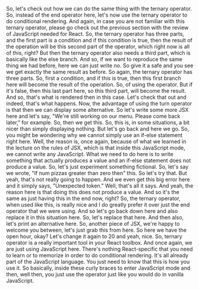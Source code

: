 So, let's check out how we can do the same thing
with the ternary operator.
So, instead of the end operator here,
let's now use the ternary operator
to do conditional rendering.
And again, in case you are not familiar
with this ternary operator,
please go check out the previous section
with the review of JavaScript needed for React.
So, the ternary operator has three parts,
and the first part is a condition
and if this condition is true, then the result
of the operation will be this second part of the operator,
which right now is all of this, right?
But then the ternary operator also needs a third part,
which is basically like the else branch.
And so, if we want to reproduce the same thing
we had before, here we can just write no.
So give it a safe and you see we get
exactly the same result as before.
So again, the ternary operator has three parts.
So, first a condition, and if this is true,
then this first branch here will become the result
of the operation.
So, of using the operator.
But if it's false, then this last part here,
so this third part, will become the result.
And so, that's what is rendered then in this case.
Let's check that out and indeed, that's what happens.
Now, the advantage of using the turn operator is that
then we can display some alternative.
So let's write some more JSX here
and let's say, "We're still working on our menu.
Please come back later," for example.
So, then we get this.
So, this is, in some situations,
a bit nicer than simply displaying nothing.
But let's go back and here we go.
So, you might be wondering why we cannot simply use
an if-else statement right here.
Well, the reason is, once again,
because of what we learned in the lecture on the rules
of JSX, which is that inside this JavaScript mode,
we cannot write any JavaScript.
What we need to do here is to write something
that actually produces a value
and an if-else statement does not produce a value.
So, let's just experiment something fictional.
So, let's say we wrote,
"If num pizzas greater than zero then" this.
So let's try that.
But yeah, that's not really going to happen.
And we even get this big error here
and it simply says, "Unexpected token."
Well, that's all it says.
And yeah, the reason here is
that doing this does not produce a value.
And so it's the same as just having this
in the end now, right?
So, the ternary operator, when used like this,
is really nice and I do greatly prefer it
over just the end operator that we were using.
And so let's go back down here and also replace it
in this situation here.
So, let's replace that here.
And then also, let's print an alternative here.
So, another piece of JSX, we're happy to welcome you
between, let's just grab this from here.
So here we have the open hour, okay?
Let's change it again to 20 and yeah, nice.
So, ternary operator is a really important tool
in your React toolbox.
And once again, we are just using JavaScript here.
There's nothing React-specific that you need to learn
or to memorize in order to do conditional rendering.
It's all already part of the JavaScript language.
You just need to know that this is how you use it.
So basically, inside these curly braces
to enter JavaScript mode and then, well then,
you just use the operator just like you would do
in vanilla JavaScript.